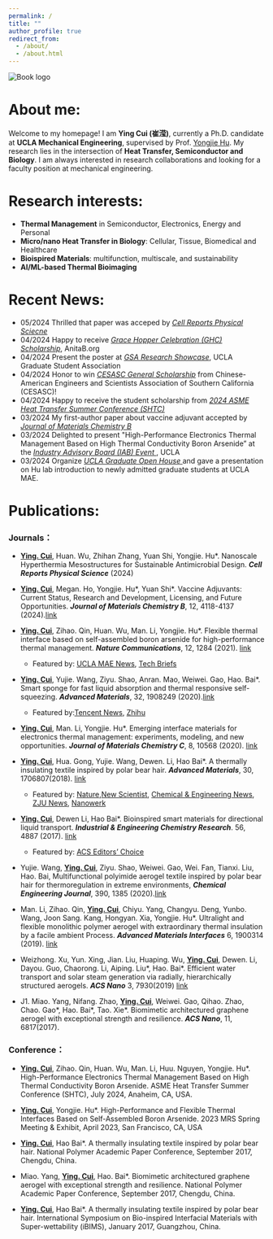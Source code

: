 ```yaml
---
permalink: /
title: ""
author_profile: true
redirect_from: 
  - /about/
  - /about.html
---
```

![Book logo](/assets/summary.png)

# About me:
Welcome to my homepage! I am **Ying Cui (崔滢)**, currently a Ph.D. candidate at **UCLA Mechanical Engineering**, supervised by Prof. [Yongjie Hu](http://hu.seas.ucla.edu/). 
My research lies in the intersection of **Heat Transfer, Semiconductor and Biology**. 
I am always interested in research collaborations and looking for a faculty position at mechanical engineering. 

# Research interests:
- **Thermal Management** in Semiconductor, Electronics, Energy and Personal
- **Micro/nano Heat Transfer in Biology**: Cellular, Tissue, Biomedical and Healthcare
- **Bioispired Materials**: multifunction, multiscale, and sustainability
- **AI/ML-based Thermal Bioimaging**


# Recent News:
- 05/2024  Thrilled that paper was acceped by *<ins>Cell Reports Physical Sciecne</ins>*
- 04/2024  Happy to receive *<ins>Grace Hopper Celebration (GHC) Scholarship</ins>*, AnitaB.org
- 04/2024  Present the poster at *<ins>GSA Research Showcase</ins>*, UCLA Graduate Student Association
- 04/2024  Honor to win *<ins>CESASC General Scholarship</ins>* from Chinese-American Engineers and Scientists Association of Southern California (CESASC)!
- 04/2024  Happy to receive the student scholarship from *<ins>2024 ASME Heat Transfer Summer Conference (SHTC)</ins>*
- 03/2024  My first-author paper about vaccine adjuvant accepted by  *<ins>Journal of Materials Chemistry B </ins>*
- 03/2024  Delighted to present "High-Performance Electronics Thermal Management Based on High Thermal Conductivity Boron Arsenide” at the  *<ins>Industry Advisory Board (IAB) Event </ins>*, UCLA
- 03/2024  Organize *<ins>UCLA Graduate Open House </ins>* and gave a presentation on Hu lab introduction to newly admitted graduate students at UCLA MAE.

# Publications:
### Journals：
- **<ins>Ying. Cui</ins>**, Huan. Wu, Zhihan Zhang, Yuan Shi, Yongjie. Hu*. Nanoscale Hyperthermia Mesostructures for Sustainable Antimicrobial Design. ***Cell Reports Physical Science*** (2024)
- **<ins>Ying. Cui</ins>**, Megan. Ho, Yongjie. Hu*, Yuan Shi*. Vaccine Adjuvants: Current Status, Research and Development, Licensing, and Future Opportunities. ***Journal of Materials Chemistry B***, 12, 4118-4137 (2024).[link](https://pubs.rsc.org/en/content/articlelanding/2024/tb/d3tb02861e)
- **<ins>Ying. Cui</ins>**, Zihao. Qin, Huan. Wu, Man. Li, Yongjie. Hu*. Flexible thermal interface based on self-assembled boron arsenide for high-performance thermal management. ***Nature Communications***, 12, 1284 (2021). [link](https://www.nature.com/articles/s41467-021-21531-7)
  - Featured by: [UCLA MAE News](https://www.mae.ucla.edu/professor-yongjie-hus-group-self-assembled-manufacturing-for-thermal-management-of-wearable-electronics-and-robotics/), [Tech Briefs](https://www.techbriefs.com/component/content/article/40049-to-handle-the-heat-researchers-add-boron-arsenide-to-high-power-computer-chips)
- **<ins>Ying. Cui</ins>**, Yujie. Wang, Ziyu. Shao, Anran. Mao, Weiwei. Gao, Hao. Bai*. Smart sponge for fast liquid absorption and thermal responsive self-squeezing. ***Advanced Materials***, 32, 1908249 (2020).[link](https://onlinelibrary.wiley.com/doi/full/10.1002/adma.201908249)
  - Featured by:[Tencent News](https://new.qq.com/rain/a/20200223A079ZI00), [Zhihu](https://zhuanlan.zhihu.com/p/108609465)
      
- **<ins>Ying. Cui</ins>**, Man. Li, Yongjie. Hu*. Emerging interface materials for electronics thermal management: experiments, modeling, and new opportunities. ***Journal of Materials Chemistry C***, 8, 10568 (2020). [link](https://pubs.rsc.org/en/content/articlelanding/2020/tc/c9tc05415d)

- **<ins>Ying. Cui</ins>**, Hua. Gong, Yujie. Wang, Dewen. Li, Hao Bai*. A thermally insulating textile inspired by polar bear hair. ***Advanced Materials***, 30, 1706807(2018). [link](https://onlinelibrary.wiley.com/doi/full/10.1002/adma.201706807)
   - Featured by: [Nature](https://www.nature.com/articles/d41586-018-02346-x),[New Scientist](https://www.newscientist.com/article/2161703-bunnies-draped-in-fake-polar-bear-fur-are-both-cosy-and-stealthy/), [Chemical & Engineering News](https://cen.acs.org/articles/96/i9/Polar-bear-hair-inspires-stealth-fabric.html), [ZJU News](https://www.zju.edu.cn/english/2018/0302/c19573a811162/page.htm), [Nanowerk](https://www.nanowerk.com/nanotechnology_articles/newsid=49443.php)
       
  
- **<ins>Ying. Cui</ins>**, Dewen Li, Hao Bai*. Bioinspired smart materials for directional liquid transport. ***Industrial & Engineering Chemistry Research***. 56, 4887 (2017). [link](https://pubs.acs.org/doi/10.1021/acs.iecr.7b00583) 
  - Featured by: [ACS Editors’ Choice](https://pubs.acs.org/doi/10.1021/acs.iecr.7b00583)

- Yujie. Wang, **<ins>Ying. Cui</ins>**, Ziyu. Shao, Weiwei. Gao, Wei. Fan, Tianxi. Liu, Hao. Bai, Multifunctional polyimide aerogel textile inspired by polar bear hair for thermoregulation in extreme environments, ***Chemical Engineering Journal***, 390, 1385 (2020).[link](https://www.sciencedirect.com/science/article/pii/S1385894720306148)
  
- Man. Li, Zihao. Qin, **<ins>Ying. Cui</ins>**, Chiyu. Yang, Changyu. Deng, Yunbo. Wang, Joon Sang. Kang, Hongyan. Xia, Yongjie. Hu*. Ultralight and flexible monolithic polymer aerogel with extraordinary thermal insulation by a facile ambient Process. ***Advanced Materials Interfaces*** 6, 1900314 (2019). [link](https://onlinelibrary.wiley.com/doi/full/10.1002/admi.201900314)

- Weizhong. Xu, Yun. Xing, Jian. Liu, Huaping. Wu, **<ins>Ying. Cui</ins>**, Dewen. Li, Dayou. Guo, Chaorong. Li, Aiping. Liu*, Hao. Bai*. Efficient water transport and solar steam generation via radially, hierarchically structured aerogels. ***ACS Nano*** 3, 7930(2019) [link](https://pubs.acs.org/doi/10.1021/acsnano.9b02331)

- J1. Miao. Yang, Nifang. Zhao, **<ins>Ying. Cui</ins>**, Weiwei. Gao, Qihao. Zhao, Chao. Gao*, Hao. Bai*, Tao. Xie*. Biomimetic architectured graphene aerogel with exceptional strength and resilience. ***ACS Nano***, 11, 6817(2017).

### Conference：
- **<ins>Ying. Cui</ins>**, Zihao. Qin, Huan. Wu, Man. Li, Huu. Nguyen, Yongjie. Hu*. High-Performance Electronics Thermal Management Based on High Thermal Conductivity Boron Arsenide. ASME Heat Transfer Summer Conference (SHTC), July 2024, Anaheim, CA, USA.

- **<ins>Ying. Cui</ins>**, Yongjie. Hu*. High-Performance and Flexible Thermal Interfaces Based on Self-Assembled Boron Arsenide. 2023 MRS Spring Meeting & Exhibit, April 2023, San Francisco, CA, USA

- **<ins>Ying. Cui</ins>**, Hao Bai*. A thermally insulating textile inspired by polar bear hair. National Polymer Academic Paper Conference, September 2017, Chengdu, China.

- Miao. Yang, **<ins>Ying. Cui</ins>**, Hao. Bai*. Biomimetic architectured graphene aerogel with exceptional strength and resilience. National Polymer Academic Paper Conference, September 2017, Chengdu, China.

- **<ins>Ying. Cui</ins>**, Hao Bai*. A thermally insulating textile inspired by polar bear hair. International Symposium on Bio-inspired Interfacial Materials with Super-wettability (iBIMS), January 2017, Guangzhou, China.

